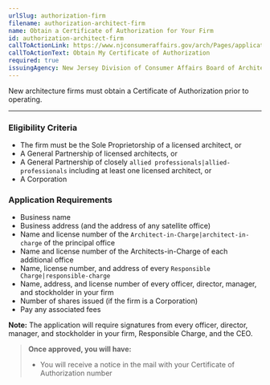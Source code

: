 ```yaml
---
urlSlug: authorization-firm
filename: authorization-architect-firm
name: Obtain a Certificate of Authorization for Your Firm
id: authorization-architect-firm
callToActionLink: https://www.njconsumeraffairs.gov/arch/Pages/applications.aspx
callToActionText: Obtain My Certificate of Authorization
required: true
issuingAgency: New Jersey Division of Consumer Affairs Board of Architects
---
```

New architecture firms must obtain a Certificate of Authorization prior to operating.

- - -

### Eligibility Criteria

* The firm must be the Sole Proprietorship of a licensed architect, or
* A General Partnership of licensed architects, or
* A General Partnership of closely `allied professionals|allied-professionals` including at least one licensed architect, or
* A Corporation

### Application Requirements

* Business name
* Business address (and the address of any satellite office)
* Name and license number of the `Architect-in-Charge|architect-in-charge` of the principal office
* Name and license number of the Architects-in-Charge of each additional office
* Name, license number, and address of every `Responsible Charge|responsible-charge` 
* Name, address, and license number of every officer, director, manager, and stockholder in your firm
* Number of shares issued (if the firm is a Corporation)
* Pay any associated fees

**Note:** The application will require signatures from every officer, director, manager, and stockholder in your firm, Responsible Charge, and the CEO.

> **Once approved, you will have:**
> * You will receive a notice in the mail with your Certificate of Authorization number